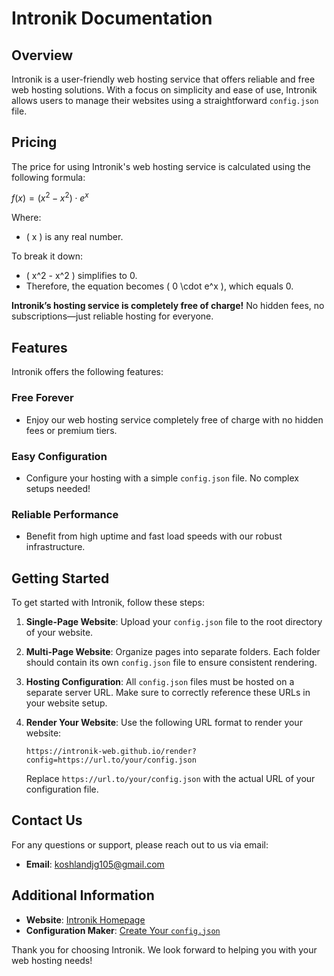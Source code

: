 
# Intronik Documentation

## Overview

Intronik is a user-friendly web hosting service that offers reliable and free web hosting solutions. With a focus on simplicity and ease of use, Intronik allows users to manage their websites using a straightforward `config.json` file.

## Pricing

The price for using Intronik's web hosting service is calculated using the following formula:


$f(x) = (x^2 - x^2) \cdot e^x$


Where:
- \( x \) is any real number.

To break it down:
- \( x^2 - x^2 \) simplifies to 0.
- Therefore, the equation becomes \( 0 \cdot e^x \), which equals 0.

**Intronik’s hosting service is completely free of charge!** No hidden fees, no subscriptions—just reliable hosting for everyone.

## Features

Intronik offers the following features:

### Free Forever

- Enjoy our web hosting service completely free of charge with no hidden fees or premium tiers.

### Easy Configuration

- Configure your hosting with a simple `config.json` file. No complex setups needed!

### Reliable Performance

- Benefit from high uptime and fast load speeds with our robust infrastructure.

## Getting Started

To get started with Intronik, follow these steps:

1. **Single-Page Website**: Upload your `config.json` file to the root directory of your website.

2. **Multi-Page Website**: Organize pages into separate folders. Each folder should contain its own `config.json` file to ensure consistent rendering.

3. **Hosting Configuration**: All `config.json` files must be hosted on a separate server URL. Make sure to correctly reference these URLs in your website setup.

4. **Render Your Website**: Use the following URL format to render your website:
   ```
   https://intronik-web.github.io/render?config=https://url.to/your/config.json
   ```
   Replace `https://url.to/your/config.json` with the actual URL of your configuration file.

## Contact Us

For any questions or support, please reach out to us via email:
- **Email**: [koshlandjg105@gmail.com](mailto:koshlandjg105@gmail.com)

## Additional Information

- **Website**: [Intronik Homepage](https://intronik-web.github.io)
- **Configuration Maker**: [Create Your `config.json`](https://intronik-web.github.io/config-maker.html)

Thank you for choosing Intronik. We look forward to helping you with your web hosting needs!

